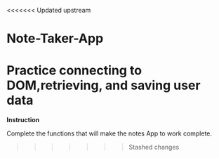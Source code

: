 <<<<<<< Updated upstream
# Note-Taker-App
 Practice connecting to DOM,retrieving, and saving user data
=======
**Instruction**

Complete the functions that will make the notes App to work complete.
>>>>>>> Stashed changes
